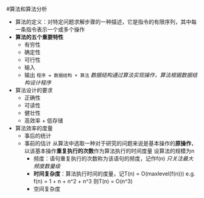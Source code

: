 #算法和算法分析
- 算法的定义：对特定问题求解步骤的一种描述，它是指令的有限序列，其中每一条指令表示一个或多个操作
- <b>算法的五个重要特性</b>
    - 有穷性
    - 确定性
    - 可行性
    - 输入
    - 输出
`程序 = 数据结构 + 算法` _数据结构通过算法实现操作，算法根据数据结构设计程序_
- 算法设计的要求
    - 正确性
    - 可读性
    - 健壮性
    - 高效率 + 低存储
- 算法效率的度量 
    - 事后的统计
    - 事前的估计
        从算法中选取一种对于研究的问题来说是基本操作的<b>原操作</b>，以该基本操作<b>重复执行的次数</b>作为算法执行的时间度量
        设算法的规模为n
        - 频度：语句重复执行的次数称为该语句的频度，记作f(n)
        *只关注最大频度数量级*
        - <b>时间复杂度</b>：算法执行时间的度量，记T(n) = O(maxlevel(f(n)))
            e.g. f(n) = 1 + n + n^2 + n^3 则T(n) = O(n^3)
        - 空间复杂度